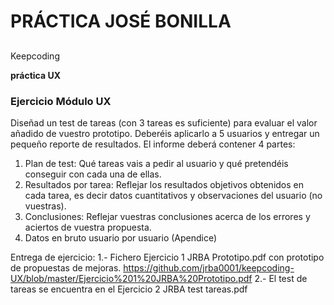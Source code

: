 ﻿# PRÁCTICA JOSÉ BONILLA
## 
Keepcoding


**práctica UX**

### Ejercicio Módulo UX
Diseñad un test de tareas (con 3 tareas es suficiente) para evaluar el valor añadido
de vuestro prototipo. Deberéis aplicarlo a 5 usuarios y entregar un pequeño reporte
de resultados.
El informe deberá contener 4 partes:
1. Plan de test: Qué tareas vais a pedir al usuario y qué pretendéis conseguir con cada una de
ellas.
2. Resultados por tarea: Reflejar los resultados objetivos obtenidos en cada tarea, es decir
datos cuantitativos y observaciones del usuario (no vuestras).
3. Conclusiones: Reflejar vuestras conclusiones acerca de los errores y aciertos de vuestra
propuesta.
4. Datos en bruto usuario por usuario (Apendice)



Entrega de ejercicio:
1.- Fichero Ejercicio 1 JRBA Prototipo.pdf con prototipo de propuestas de mejoras. https://github.com/jrba0001/keepcoding-UX/blob/master/Ejercicio%201%20JRBA%20Prototipo.pdf
2.- El test de tareas se encuentra en el Ejercicio 2 JRBA test tareas.pdf 
